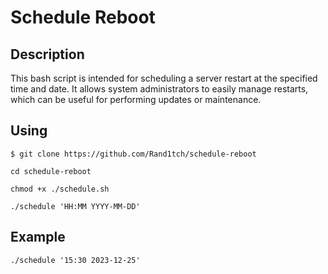 # Schedule Reboot

## Description 
This bash script is intended for scheduling a server restart at the specified time and date. It allows system administrators to easily manage restarts, which can be useful for performing updates or maintenance.
## Using 
`$ git clone https://github.com/Rand1tch/schedule-reboot`

`cd schedule-reboot`

`chmod +x ./schedule.sh`

`./schedule 'HH:MM YYYY-MM-DD'`

## Example 
`./schedule '15:30 2023-12-25'`
